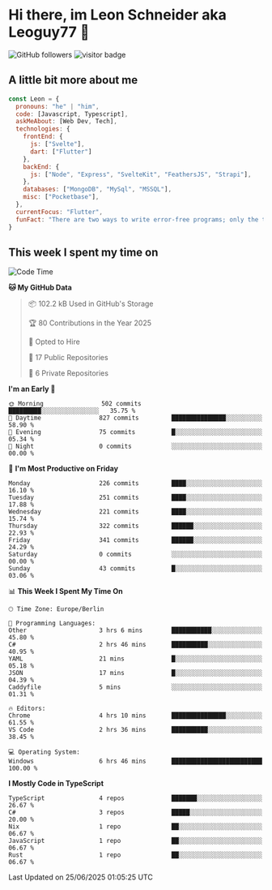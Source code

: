 # Hi there, im Leon Schneider aka Leoguy77 👋

![GitHub followers](https://img.shields.io/github/followers/leoguy77.svg?style=social&label=Followers) ![visitor badge](https://vbr.nathanchung.dev/badge?page_id=Leoguy77)

## A little bit more about me

```javascript
const Leon = {
  pronouns: "he" | "him",
  code: [Javascript, Typescript],
  askMeAbout: [Web Dev, Tech],
  technologies: {
    frontEnd: {
      js: ["Svelte"],
      dart: ["Flutter"]
    },
    backEnd: {
      js: ["Node", "Express", "SvelteKit", "FeathersJS", "Strapi"],
    },
    databases: ["MongoDB", "MySql", "MSSQL"],
    misc: ["Pocketbase"],
  },
  currentFocus: "Flutter",
  funFact: "There are two ways to write error-free programs; only the third one works"
}
```

## This week I spent my time on

<!--START_SECTION:waka-->
![Code Time](http://img.shields.io/badge/Code%20Time-598%20hrs%2019%20mins-blue)

**🐱 My GitHub Data** 

> 📦 102.2 kB Used in GitHub's Storage 
 > 
> 🏆 80 Contributions in the Year 2025
 > 
> 💼 Opted to Hire
 > 
> 📜 17 Public Repositories 
 > 
> 🔑 6 Private Repositories 
 > 
**I'm an Early 🐤** 

```text
🌞 Morning                502 commits         █████████░░░░░░░░░░░░░░░░   35.75 % 
🌆 Daytime                827 commits         ███████████████░░░░░░░░░░   58.90 % 
🌃 Evening                75 commits          █░░░░░░░░░░░░░░░░░░░░░░░░   05.34 % 
🌙 Night                  0 commits           ░░░░░░░░░░░░░░░░░░░░░░░░░   00.00 % 
```
📅 **I'm Most Productive on Friday** 

```text
Monday                   226 commits         ████░░░░░░░░░░░░░░░░░░░░░   16.10 % 
Tuesday                  251 commits         ████░░░░░░░░░░░░░░░░░░░░░   17.88 % 
Wednesday                221 commits         ████░░░░░░░░░░░░░░░░░░░░░   15.74 % 
Thursday                 322 commits         ██████░░░░░░░░░░░░░░░░░░░   22.93 % 
Friday                   341 commits         ██████░░░░░░░░░░░░░░░░░░░   24.29 % 
Saturday                 0 commits           ░░░░░░░░░░░░░░░░░░░░░░░░░   00.00 % 
Sunday                   43 commits          █░░░░░░░░░░░░░░░░░░░░░░░░   03.06 % 
```


📊 **This Week I Spent My Time On** 

```text
🕑︎ Time Zone: Europe/Berlin

💬 Programming Languages: 
Other                    3 hrs 6 mins        ███████████░░░░░░░░░░░░░░   45.80 % 
C#                       2 hrs 46 mins       ██████████░░░░░░░░░░░░░░░   40.95 % 
YAML                     21 mins             █░░░░░░░░░░░░░░░░░░░░░░░░   05.18 % 
JSON                     17 mins             █░░░░░░░░░░░░░░░░░░░░░░░░   04.39 % 
Caddyfile                5 mins              ░░░░░░░░░░░░░░░░░░░░░░░░░   01.31 % 

🔥 Editors: 
Chrome                   4 hrs 10 mins       ███████████████░░░░░░░░░░   61.55 % 
VS Code                  2 hrs 36 mins       ██████████░░░░░░░░░░░░░░░   38.45 % 

💻 Operating System: 
Windows                  6 hrs 46 mins       █████████████████████████   100.00 % 
```

**I Mostly Code in TypeScript** 

```text
TypeScript               4 repos             ███████░░░░░░░░░░░░░░░░░░   26.67 % 
C#                       3 repos             █████░░░░░░░░░░░░░░░░░░░░   20.00 % 
Nix                      1 repo              ██░░░░░░░░░░░░░░░░░░░░░░░   06.67 % 
JavaScript               1 repo              ██░░░░░░░░░░░░░░░░░░░░░░░   06.67 % 
Rust                     1 repo              ██░░░░░░░░░░░░░░░░░░░░░░░   06.67 % 
```




 Last Updated on 25/06/2025 01:05:25 UTC
<!--END_SECTION:waka-->
